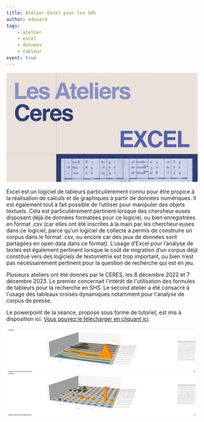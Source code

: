 ```yaml
---
title: Atelier Excel pour les SHS
author: edouard
tags:
    - atelier 
    - excel
    - données
    - tableur
event: true
---
```


![](atelier_excel.png)

Excel est un logiciel de tableurs particulièrement connu pour être propice à la réalisation de calculs et de graphiques à partir de données numériques. Il est également tout à fait possible de l’utiliser pour manipuler des objets textuels. Cela est particulièrement pertinent lorsque des chercheur·euses disposent déjà de données formatées pour ce logiciel, ou bien enregistrées en format .csv (car elles ont été inscrites à la main par les chercheur·euses dans ce logiciel, parce qu’un logiciel de collecte a permis de construire un corpus dans le format .csv, ou encore car des jeux de données sont partagées en open data dans ce format). L’usage d’Excel pour l’analyse de textes est également pertinent lorsque le coût de migration d’un corpus déjà constitué vers des logiciels de textométrie est trop important, ou bien n’est pas nécessairement pertinent pour la question de recherche qui est en jeu.

Plusieurs ateliers ont été donnés par le CERES, les 8 décembre 2022 et 7 décembre 2023. Le premier concernait l'intérêt de l'utilisation des formules de tableurs pour la recherche en SHS. Le second atelier a été consacré à l'usage des tableaux croisés dynamiques notamment pour l'analyse de corpus de presse.

Le powerpoint de la séance, proposé sous forme de tutoriel, est mis à disposition ici. [Vous pouvez le télécharger en cliquant ici](https://ceres.sorbonne-universite.fr/fb468315ce51f952cae4806afe5d2514/Atelier_Ceres_Excel.pdf).

![](excel.png)